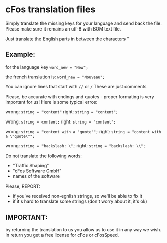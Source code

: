 cFos translation files
================

Simply translate the missing keys for your language and send back the file.
Please make sure it remains an utf-8 with BOM text file.

Just translate the English parts in between the characters "

Example:
--------

for the language key
```word_new = "New";```

the french translation is:
```word_new = "Nouveau";```

You can ignore lines that start with `//` or `/`
These are just comments

Please, be accurate with endings and quotes - proper formating is very important for us!
Here is some typical erros:

wrong: `string = "content"`
right: `string = "content";`

wrong: `string = content;`
right: `string = "content";`

wrong: `string = "content with a "quote"";`
right: `string = "content with a \"quote\"";`

wrong: `string = "backslash: \";`
right: `string = "backslash: \\";`

Do not translate the following words:
* "Traffic Shaping"
* "cFos Software GmbH"
* names of the software

Please, REPORT:
* if you've received non-egnlish strings, so we'll be able to fix it
* if it's hard to translate some strings (don't worry about it, it's ok)

IMPORTANT:
----------
by returning the translation to us you allow us to use it in any way we
wish. In return you get a free license for cFos or cFosSpeed.
